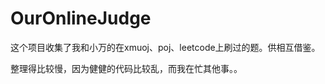 OurOnlineJudge
==============

这个项目收集了我和小万的在xmuoj、poj、leetcode上刷过的题。供相互借鉴。


整理得比较慢，因为健健的代码比较乱，而我在忙其他事。。
